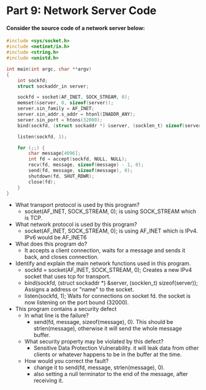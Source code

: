 # Part 9: Network Server Code
#### Consider the source code of a network server below:
```c
#include <sys/socket.h>
#include <netinet/in.h>
#include <string.h>
#include <unistd.h>

int main(int argc, char **argv)
{
    int sockfd;
    struct sockaddr_in server;

    sockfd = socket(AF_INET, SOCK_STREAM, 0);
    memset(&server, 0, sizeof(server));
    server.sin_family = AF_INET;
    server.sin_addr.s_addr = htonl(INADDR_ANY);
    server.sin_port = htons(32000);
    bind(sockfd, (struct sockaddr *) &server, (socklen_t) sizeof(server));

    listen(sockfd, 1);

    for (;;) {
        char message[4096];
        int fd = accept(sockfd, NULL, NULL);
        recv(fd, message, sizeof(message) - 1, 0);
        send(fd, message, sizeof(message), 0);
        shutdown(fd, SHUT_RDWR);
        close(fd);
    }
}
```
* What transport protocol is used by this program?
   * socket(AF_INET, SOCK_STREAM, 0); is using SOCK_STREAM which is TCP.
* What network protocol is used by this program?
    * socket(AF_INET, SOCK_STREAM, 0); is using AF_INET which is IPv4. IPv6 would be AF_INET6
* What does this program do?
    * It accepts a client connection, waits for a message and sends it back, and closes connection.
*  Identify and explain the main network functions used in this program.
    * sockfd = socket(AF_INET, SOCK_STREAM, 0); Creates a new IPv4 socket that uses tcp for transport.
    * bind(sockfd, (struct sockaddr *) &server, (socklen_t) sizeof(server)); Assigns a address or "name" to the socket.
    * listen(sockfd, 1); Waits for connections on socket fd. the socket is now listening on the port bound (32000).
* This program contains a security defect 
    * In what line is the failure?
        * send(fd, message, sizeof(message), 0). This should be strlen(message), otherwise it will send the whole message buffer.
    * What security property may be violated by this defect?
        * Sensitive Data Protection Vulnerability. it will leak data from other clients or whatever happens to be in the buffer at the time.
    * How would you correct the fault?
        * change it to send(fd, message, strlen(message), 0).
        * also setting a null terminator to the end of the message, after receiving it.
